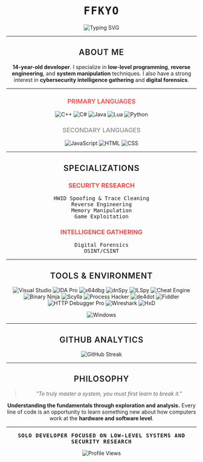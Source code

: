 <div align="center">

# <span style="font-family: 'JetBrains Mono', 'Fira Code', monospace; font-weight: 700; letter-spacing: 2px;">FFKYO</span>

<img src="https://readme-typing-svg.herokuapp.com?font=JetBrains+Mono&size=20&duration=2500&pause=800&color=FF4444&center=true&vCenter=true&width=700&lines=LOW-LEVEL+SYSTEMS+DEVELOPER;REVERSE+ENGINEERING+SPECIALIST;SECURITY+RESEARCHER" alt="Typing SVG" />

---

## <span style="font-family: 'Inter', 'Segoe UI', sans-serif; font-weight: 600; letter-spacing: 1px;">ABOUT ME</span>

**14-year-old developer**. I specialize in **low-level programming**, **reverse engineering**, and **system manipulation** techniques. I also have a strong interest in **cybersecurity intelligence gathering** and **digital forensics**.

---

### <span style="font-family: 'Inter', sans-serif; font-weight: 600; color: #FF4444;">PRIMARY LANGUAGES</span>
![C++](https://img.shields.io/badge/C++-0a0a0a?style=flat-square&logo=c%2B%2B&logoColor=FF4444)
![C#](https://img.shields.io/badge/C%23-0a0a0a?style=flat-square&logo=c-sharp&logoColor=FF4444)
![Java](https://img.shields.io/badge/Java-0a0a0a?style=flat-square&logo=java&logoColor=FF4444)
![Lua](https://img.shields.io/badge/Lua-0a0a0a?style=flat-square&logo=lua&logoColor=FF4444)
![Python](https://img.shields.io/badge/Python-0a0a0a?style=flat-square&logo=python&logoColor=FF4444)

### <span style="font-family: 'Inter', sans-serif; font-weight: 500; color: #888888;">SECONDARY LANGUAGES</span>
![JavaScript](https://img.shields.io/badge/JavaScript-0a0a0a?style=flat-square&logo=javascript&logoColor=666666)
![HTML](https://img.shields.io/badge/HTML5-0a0a0a?style=flat-square&logo=html5&logoColor=666666)
![CSS](https://img.shields.io/badge/CSS3-0a0a0a?style=flat-square&logo=css3&logoColor=666666)

---

## <span style="font-family: 'Inter', sans-serif; font-weight: 600; letter-spacing: 1px;">SPECIALIZATIONS</span>

### **<span style="color: #FF4444;">SECURITY RESEARCH</span>**

<span style="font-family: 'JetBrains Mono', monospace;">HWID Spoofing & Trace Cleaning<br>
Reverse Engineering<br>
Memory Manipulation<br>
Game Exploitation</span>

### **<span style="color: #FF4444;">INTELLIGENCE GATHERING</span>**

<span style="font-family: 'JetBrains Mono', monospace;">Digital Forensics<br>
OSINT/CSINT
</span>

---

## <span style="font-family: 'Inter', sans-serif; font-weight: 600; letter-spacing: 1px;">TOOLS & ENVIRONMENT</span>

![Visual Studio](https://custom-icon-badges.demolab.com/badge/Visual%20Studio-0a0a0a?style=flat-square&logo=visualstudio&logoColor=FF4444)
![IDA Pro](https://custom-icon-badges.demolab.com/badge/IDA%20Pro-0a0a0a?style=flat-square&logo=ida&logoColor=FF4444)
![x64dbg](https://custom-icon-badges.demolab.com/badge/x64dbg-0a0a0a?style=flat-square&logo=debug&logoColor=FF4444)
![dnSpy](https://img.shields.io/badge/dnSpy-0a0a0a?style=flat-square&logo=dotnet&logoColor=FF4444)
![ILSpy](https://img.shields.io/badge/ILSpy-0a0a0a?style=flat-square&logo=dotnet&logoColor=FF4444)
![Cheat Engine](https://custom-icon-badges.demolab.com/badge/Cheat%20Engine-0a0a0a?style=flat-square&logo=engine&logoColor=FF4444)
![Binary Ninja](https://custom-icon-badges.demolab.com/badge/Binary%20Ninja-0a0a0a?style=flat-square&logo=binaryninja&logoColor=FF4444)
![Scylla](https://custom-icon-badges.demolab.com/badge/Scylla-0a0a0a?style=flat-square&logoColor=FF4444)
![Process Hacker](https://custom-icon-badges.demolab.com/badge/Process%20Hacker-0a0a0a?style=flat-square&logo=processhacker&logoColor=FF4444)
![de4dot](https://custom-icon-badges.demolab.com/badge/de4dot-0a0a0a?style=flat-square&logoColor=FF4444)
![Fiddler](https://custom-icon-badges.demolab.com/badge/Fiddler-0a0a0a?style=flat-square&logo=fiddler&logoColor=FF4444)
![HTTP Debugger Pro](https://custom-icon-badges.demolab.com/badge/HTTP%20Debugger%20Pro-0a0a0a?style=flat-square&logoColor=FF4444)
![Wireshark](https://custom-icon-badges.demolab.com/badge/Wireshark-0a0a0a?style=flat-square&logo=wireshark&logoColor=FF4444)
![HxD](https://custom-icon-badges.demolab.com/badge/HxD-0a0a0a?style=flat-square&logoColor=FF4444)

![Windows](https://custom-icon-badges.demolab.com/badge/Windows-0a0a0a?style=flat-square&logo=windows&logoColor=FF4444)

---

## <span style="font-family: 'Inter', sans-serif; font-weight: 600; letter-spacing: 1px;">GITHUB ANALYTICS</span>

<img src="https://github-readme-streak-stats.herokuapp.com/?user=Federal&theme=dark&hide_border=true&background=0d1117&stroke=FF4444&ring=FF4444&fire=FF4444&currStreakLabel=FF4444&sideLabels=FF4444&currStreakNum=c9d1d9&sideNums=c9d1d9&dates=c9d1d9" alt="GitHub Streak" />

---

## <span style="font-family: 'Inter', sans-serif; font-weight: 600; letter-spacing: 1px;">PHILOSOPHY</span>

> *"To truly master a system, you must first learn to break it."*

**Understanding the fundamentals through exploration and analysis.** Every line of code is an opportunity to learn something new about how computers work at the **hardware and software level**.

---

**<span style="font-family: 'JetBrains Mono', monospace; letter-spacing: 1px;">SOLO DEVELOPER FOCUSED ON LOW-LEVEL SYSTEMS AND SECURITY RESEARCH</span>**

<img src="https://komarev.com/ghpvc/?username=Federal&color=FF4444&style=for-the-badge&label=Profile+Views" alt="Profile Views" />

</div>
